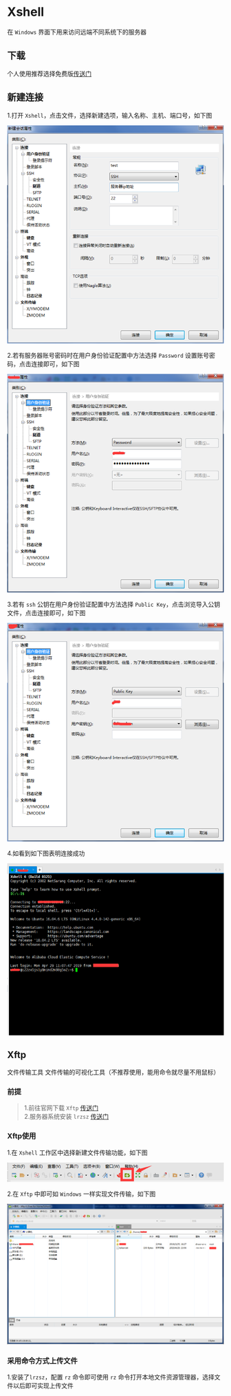 # Xshell
在 `Windows` 界面下用来访问远端不同系统下的服务器

## 下载
个人使用推荐选择免费版[传送门](https://www.netsarang.com/zh/free-for-home-school/)

## 新建连接
1.打开 `Xshell`，点击文件，选择新建选项，输入名称、主机、端口号，如下图

![avatar](../images/Xshell/Xshell_new.png)

2.若有服务器账号密码时在用户身份验证配置中方法选择 `Password` 设置账号密码，点击连接即可，如下图

![avatar](../images/Xshell/Xshell_acc.png)

3.若有 `ssh` 公钥在用户身份验证配置中方法选择 `Public Key`，点击浏览导入公钥文件，点击连接即可，如下图

![avatar](../images/Xshell/Xshell_key.png)

4.如看到如下图表明连接成功

![avatar](../images/Xshell/Xshell_connect.png)

## Xftp
文件传输工具 文件传输的可视化工具（不推荐使用，能用命令就尽量不用鼠标）

### 前提
>1.前往官网下载 `Xftp` [传送门](https://www.netsarang.com/zh/free-for-home-school/)<br>
>2.服务器系统安装 `lrzsz` [传送门](https://blog.csdn.net/qq_36818702/article/details/83817838)<br>

### Xftp使用
1.在 `Xshell` 工作区中选择新建文件传输功能，如下图

![avatar](../images/Xftp/Xftp_btn.png)

2.在 `Xftp` 中即可如 `Windows` 一样实现文件传输，如下图

![avatar](../images/Xftp/Xftp_workspace.png)

### 采用命令方式上传文件
1.安装了`lrzsz`，配置 `rz` 命令即可使用 `rz` 命令打开本地文件资源管理器，选择文件以后即可实现上传文件
